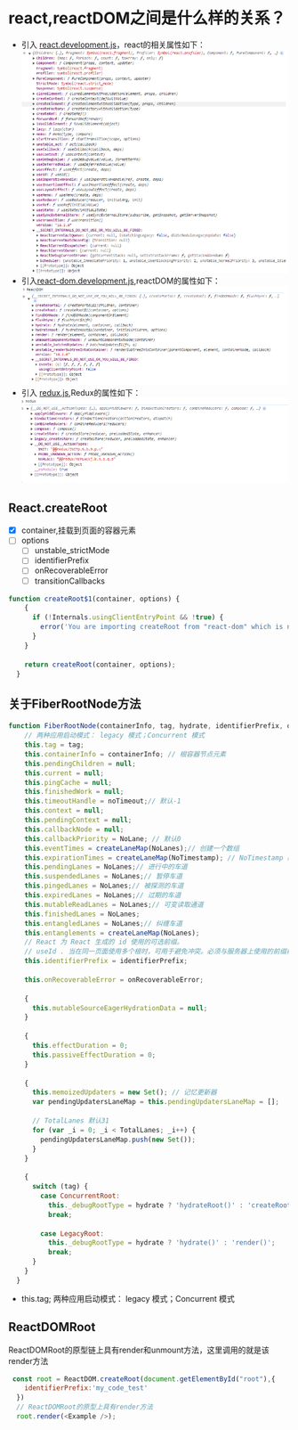 # react,reactDOM之间是什么样的关系？
- 引入 [react.development.js](./react.development.js)，react的相关属性如下：
![](./assets/img.png)
- 引入[react-dom.development.js](./react-dom.development.js),reactDOM的属性如下：
![](./assets/img_1.png)
- 引入 [redux.js](./redux.js),Redux的属性如下：
![](./assets/img_2.png)
## React.createRoot
-[x] container,挂载到页面的容器元素 
-[ ] options
  -[ ] unstable_strictMode
  -[ ] identifierPrefix
  -[ ] onRecoverableError
  -[ ] transitionCallbacks
```javascript
function createRoot$1(container, options) {
    {
      if (!Internals.usingClientEntryPoint && !true) {
        error('You are importing createRoot from "react-dom" which is not supported. ' + 'You should instead import it from "react-dom/client".');
      }
    }

    return createRoot(container, options);
  }
```
## 关于FiberRootNode方法
```javascript
function FiberRootNode(containerInfo, tag, hydrate, identifierPrefix, onRecoverableError) {
    // 两种应用启动模式： legacy 模式；Concurrent 模式  
    this.tag = tag; 
    this.containerInfo = containerInfo; // 根容器节点元素
    this.pendingChildren = null;
    this.current = null;
    this.pingCache = null;
    this.finishedWork = null;
    this.timeoutHandle = noTimeout;// 默认-1
    this.context = null;
    this.pendingContext = null;
    this.callbackNode = null;
    this.callbackPriority = NoLane; // 默认0
    this.eventTimes = createLaneMap(NoLanes);// 创建一个数组
    this.expirationTimes = createLaneMap(NoTimestamp); // NoTimestamp 默认-1
    this.pendingLanes = NoLanes;// 进行中的车道
    this.suspendedLanes = NoLanes;// 暂停车道
    this.pingedLanes = NoLanes;// 被探测的车道
    this.expiredLanes = NoLanes;// 过期的车道
    this.mutableReadLanes = NoLanes;// 可变读取通道
    this.finishedLanes = NoLanes;
    this.entangledLanes = NoLanes;// 纠缠车道
    this.entanglements = createLaneMap(NoLanes);
    // React 为 React 生成的 id 使用的可选前缀。
    // useId . 当在同一页面使用多个根时，可用于避免冲突。必须与服务器上使用的前缀相同
    this.identifierPrefix = identifierPrefix;

    this.onRecoverableError = onRecoverableError;

    {
      this.mutableSourceEagerHydrationData = null;
    }

    {
      this.effectDuration = 0;
      this.passiveEffectDuration = 0;
    }

    {
      this.memoizedUpdaters = new Set(); // 记忆更新器
      var pendingUpdatersLaneMap = this.pendingUpdatersLaneMap = [];

      // TotalLanes 默认31
      for (var _i = 0; _i < TotalLanes; _i++) {
        pendingUpdatersLaneMap.push(new Set());
      }
    }

    {
      switch (tag) {
        case ConcurrentRoot:
          this._debugRootType = hydrate ? 'hydrateRoot()' : 'createRoot()';
          break;

        case LegacyRoot:
          this._debugRootType = hydrate ? 'hydrate()' : 'render()';
          break;
      }
    }
  }
```
- this.tag; 两种应用启动模式： legacy 模式；Concurrent 模式 

## ReactDOMRoot
ReactDOMRoot的原型链上具有render和unmount方法，这里调用的就是该render方法
```javascript
 const root = ReactDOM.createRoot(document.getElementById("root"),{
    identifierPrefix:'my_code_test'
  })
  // ReactDOMRoot的原型上具有render方法
  root.render(<Example />);
```
